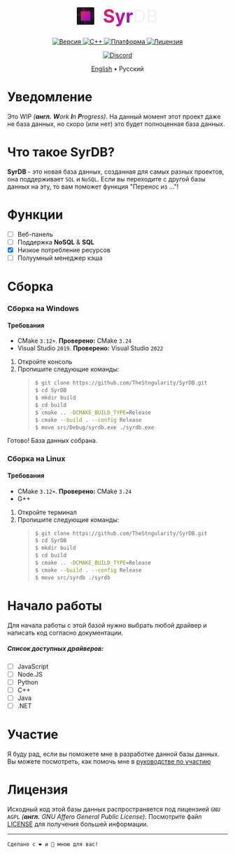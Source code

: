 <h1 align="center">
    <img alt="Logo" src="../images/logo.svg" height="45px">
</h1>

<p align="center">
    <a href="https://github.com/TheStngularity/SyrDB">
        <img alt="Версия" src="https://img.shields.io/github/v/tag/TheStngularity/SyrDB?color=EF2152&label=%D0%92%D0%B5%D1%80%D1%81%D0%B8%D1%8F">
    </a>
    <a href="https://github.com/TheStngularity/SyrDB">
        <img alt="C++" src="https://img.shields.io/badge/C++-20-EF2152">
    </a>
    <a href="https://github.com/TheStngularity/SyrDB">
        <img alt="Платформа" src="https://img.shields.io/badge/Платформа-Win32%20|%20Linux-EF2152">
    </a>
    <a href="https://github.com/TheStngularity/SyrDB">
        <img alt="Лицензия" src="https://img.shields.io/badge/Лицензия-GNU%20AGPL-EF2152">
    </a>
</p>

<p align="center">
    <a href="https://discord.gg/886NskXMxg">
        <img alt="Discord" src="https://img.shields.io/discord/1041037527047475210?color=5865F2&label=&logo=discord&logoColor=F2F2F2">
    </a>
</p>

<p align="center">
    <a href="../README.md">English</a>
    • Русский
</p>

<h1>Уведомление</h1>
Это WIP <em>(<strong>англ.</strong> <strong>W</strong>ork <strong>I</strong>n <strong>P</strong>rogress)</em>. На данный момент этот проект даже не база данных, но скоро (или нет) это будет полноценная база данных.

<h1>Что такое SyrDB?</h1>
<strong>SyrDB</strong> - это новая база данных, созданная для самых разных проектов, она поддерживает <code>SQL</code> и <code>NoSQL</code>. Если вы переходите с другой базы данных на эту, то вам поможет функция "Перенос из ..."!

<h1>Функции</h1>

- [ ] Веб-панель
- [ ] Поддержка **NoSQL** & **SQL**
- [x] Низкое потребление ресурсов
- [ ] Полуумный менеджер кэша

<h1>Сборка</h1>
<h3>Сборка на Windows</h3>
<h4>Требования</h4>

- CMake `3.12+`. **Проверено:** CMake `3.24`
- Visual Studio `2019`. **Проверено:** Visual Studio `2022`

1. Откройте консоль
2. Пропишите следующие команды:
    > ```sh
    > $ git clone https://github.com/TheStngularity/SyrDB.git
    > $ cd SyrDB
    > $ mkdir build
    > $ cd build
    > $ cmake .. -DCMAKE_BUILD_TYPE=Release
    > $ cmake --build . --config Release
    > $ move src/Debug/syrdb.exe ./syrdb.exe
    > ```

Готово! База данных собрана.

<h3>Сборка на Linux</h3>
<h4>Требования</h4>

- CMake `3.12+`. **Проверено:** CMake `3.24`
- G++

1. Откройте терминал
2. Пропишите следующие команды:
    > ```sh
    > $ git clone https://github.com/TheStngularity/SyrDB.git
    > $ cd SyrDB
    > $ mkdir build
    > $ cd build
    > $ cmake .. -DCMAKE_BUILD_TYPE=Release
    > $ cmake --build . --config Release
    > $ move src/syrdb ./syrdb
    > ```

<h1>Начало работы</h1>
Для начала работы с этой базой нужно выбрать любой драйвер и написать код согласно документации.

<h5>Список доступных драйверов:</h5>

- [ ] JavaScript
- [ ] Node.JS
- [ ] Python
- [ ] C++
- [ ] Java
- [ ] .NET

<h1>Участие</h1>
Я буду рад, если вы поможете мне в разработке данной базы данных. Вы можете посмотреть, как помочь мне в <a href="./CONTRIBUTING_ru.md">руководстве по участию</a>

<h1>Лицензия</h1>
Исходный код этой базы данных распространяется под лицензией <code>GNU AGPL</code> <em>(<strong>англ.</strong> GNU Affero General Public License)</em>. Посмотрите файл <a href="../LICENSE">LICENSE</a> для получения большей информации.

---
```
Сделано с ❤ и 🍵 мною для вас!
```